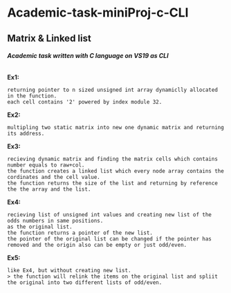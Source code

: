 # Academic-task-miniProj-c-CLI
## Matrix & Linked list

###### **Academic task written with C language on VS19 as CLI**

__Ex1:__

	returning pointer to n sized unsigned int array dynamiclly allocated in the function.
	each cell contains '2' powered by index module 32.
__Ex2:__

	multipling two static matrix into new one dynamic matrix and returning its address.
__Ex3:__

	recieving dynamic matrix and finding the matrix cells which contains number equals to raw+col.
	the function creates a linked list which every node array contains the cordinates and the cell value.
	the function returns the size of the list and returning by reference the the array and the list.
__Ex4:__

	recieving list of unsigned int values and creating new list of the odds numbers in same positions.
	as the original list.
	the function returns a pointer of the new list.
	the pointer of the original list can be changed if the pointer has removed and the origin also can be empty or just odd/even.
__Ex5:__

	like Ex4, but without creating new list.
	> the function will relink the items on the original list and spliit the original into two different lists of odd/even.
